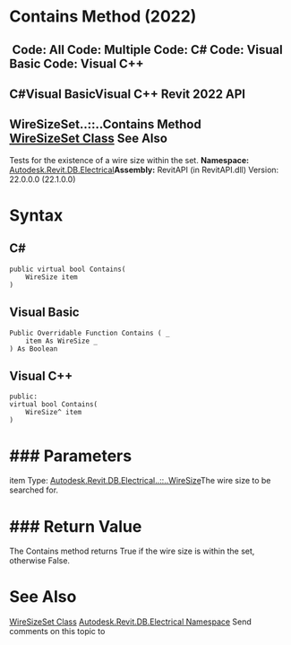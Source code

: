 # Contains Method (2022)

﻿
 Code: All Code: Multiple Code: C# Code: Visual Basic Code: Visual C++   
---  
C#Visual BasicVisual C++
Revit 2022 API  
---  
WireSizeSet..::..Contains Method   
[WireSizeSet Class](55f9a130-e931-ebc0-0935-9b6c24674c8e.md "WireSizeSet Class") See Also  
---  
Tests for the existence of a wire size within the set.
**Namespace:** [Autodesk.Revit.DB.Electrical](212a1314-7843-2c6c-3322-363127e4059f.md "Autodesk.Revit.DB.Electrical Namespace")**Assembly:** RevitAPI (in RevitAPI.dll) Version: 22.0.0.0 (22.1.0.0)
# Syntax
C#  
---  
```text
public virtual bool Contains(
	WireSize item
)
```
  
Visual Basic  
---  
```text
Public Overridable Function Contains ( _
	item As WireSize _
) As Boolean
```
  
Visual C++  
---  
```text
public:
virtual bool Contains(
	WireSize^ item
)
```
  
# ### Parameters
item
    Type: [Autodesk.Revit.DB.Electrical..::..WireSize](e4a5cfed-7952-4622-5fca-b556703e36b6.md "WireSize Class")The wire size to be searched for.
# ### Return Value
The Contains method returns True if the wire size is within the set, otherwise False.
# See Also
[WireSizeSet Class](55f9a130-e931-ebc0-0935-9b6c24674c8e.md "WireSizeSet Class")
[Autodesk.Revit.DB.Electrical Namespace](212a1314-7843-2c6c-3322-363127e4059f.md "Autodesk.Revit.DB.Electrical Namespace")
Send comments on this topic to 